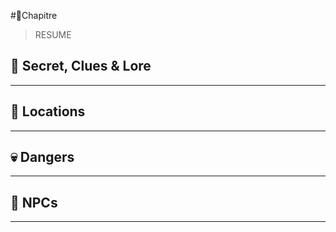 #📖Chapitre

> RESUME

## 🔎 Secret, Clues & Lore
______


## 📍 Locations
______



## 💀 Dangers
______



## 👥 NPCs
______

